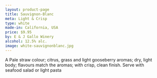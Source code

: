 ```yaml
---
layout: product-page
title: Sauvignon-Blanc
meta: Light & Crisp
type: white
made-in: California, USA
price: $9.95
by: E & J Gallo Winery
alcohol: 12.5% alc.
image: white-sauvignonblanc.jpg
---
```


A Pale straw colour; citrus, grass and light gooseberry aromas; dry, light body; flavours match the aromas; with crisp, clean finish. Serve with seafood salad or light pasta
